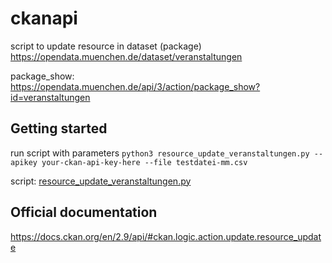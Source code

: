 # ckanapi
script to update resource in dataset (package) https://opendata.muenchen.de/dataset/veranstaltungen

package_show: https://opendata.muenchen.de/api/3/action/package_show?id=veranstaltungen

## Getting started
run script with parameters `python3 resource_update_veranstaltungen.py --apikey your-ckan-api-key-here --file testdatei-mm.csv`

script: [resource_update_veranstaltungen.py](resource_update_veranstaltungen.py)

## Official documentation
https://docs.ckan.org/en/2.9/api/#ckan.logic.action.update.resource_update
